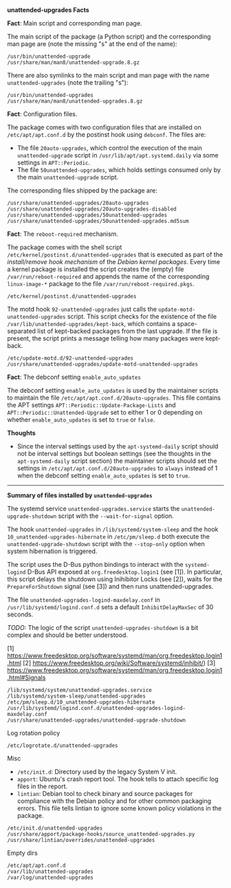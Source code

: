 **unattended-upgrades Facts**

**Fact**: Main script and corresponding man page.

The main script of the package (a Python script) and the corresponding man page are (note the missing "s" at the end of the name):

```
/usr/bin/unattended-upgrade
/usr/share/man/man8/unattended-upgrade.8.gz
```

There are also symlinks to the main script and man page with the name `unattended-upgrades` (note the trailing "s"):

```
/usr/bin/unattended-upgrades
/usr/share/man/man8/unattended-upgrades.8.gz
```

**Fact**: Configuration files.

The package comes with two configuration files that are installed on `/etc/apt/apt.conf.d` by the postinst hook using `debconf`. The files are:

- The file `20auto-upgrades`, which control the execution of the main `unattended-upgrade` script in `/usr/lib/apt/apt.systemd.daily` via some settings in `APT::Periodic`.
- The file `50unattended-upgrades`, which holds settings consumed only by the main `unattended-upgrade` script.

The corresponding files shipped by the package are:

```
/usr/share/unattended-upgrades/20auto-upgrades
/usr/share/unattended-upgrades/20auto-upgrades-disabled
/usr/share/unattended-upgrades/50unattended-upgrades
/usr/share/unattended-upgrades/50unattended-upgrades.md5sum
```

**Fact**: The `reboot-required` mechanism.

The package comes with the shell script `/etc/kernel/postinst.d/unattended-upgrades` that is executed as part of the _install/remove hook mechanism_ of the _Debian kernel packages_. Every time a kernel package is installed the script creates the (empty) file `/var/run/reboot-required` and appends the name of the corresponding `linux-image-*` package to the file `/var/run/reboot-required.pkgs`.

```
/etc/kernel/postinst.d/unattended-upgrades
```

The motd hook `92-unattended-upgrades` just calls the `update-motd-unattended-upgrades` script. This script checks for the existence of the file `/var/lib/unattended-upgrades/kept-back`, which contains a space-separated list of kept-backed packages from the last upgrade. If the file is present, the script prints a message telling how many packages were kept-back.

```
/etc/update-motd.d/92-unattended-upgrades
/usr/share/unattended-upgrades/update-motd-unattended-upgrades
```

**Fact**: The debconf setting `enable_auto_updates`

The debconf setting `enable_auto_updates` is used by the maintainer scripts to maintain the file `/etc/apt/apt.conf.d/20auto-upgrades`. This file contains the APT settings `APT::Periodic::Update-Package-Lists` and `APT::Periodic::Unattended-Upgrade` set to either 1 or 0 depending on whether `enable_auto_updates` is set to `true` or `false`.

**Thoughts**

- Since the interval settings used by the `apt-systemd-daily` script should not be interval settings but boolean settings (see the thoughts in the `apt-systemd-daily` script section) the maintainer scripts should set the settings in `/etc/apt/apt.conf.d/20auto-upgrades` to `always` instead of 1 when the debconf setting `enable_auto_updates` is set to `true`.
---

**Summary of files installed by `unattended-upgrades`**

The systemd service `unattended-upgrades.service` starts the `unattended-upgrade-shutdown` script with the `--wait-for-signal` option.

The hook `unattended-upgrades` in `/lib/systemd/system-sleep` and the hook `10_unattended-upgrades-hibernate` in `/etc/pm/sleep.d` both execute the `unattended-upgrade-shutdown` script with the `--stop-only` option when system hibernation is triggered.

The script uses the D-Bus python bindings to interact with the `systemd-logind` D-Bus API exposed at `org.freedesktop.login1` (see [1]). In particular, this script delays the shutdown using Inihibitor Locks (see [2]), waits for the `PrepareForShutdown` signal (see [3]) and then runs unattended-upgrades.

The file `unattended-upgrades-logind-maxdelay.conf` in `/usr/lib/systemd/logind.conf.d` sets a default `InhibitDelayMaxSec` of 30 seconds.

_TODO:_ The logic of the script `unattended-upgrades-shutdown` is a bit complex and should be better understood.

[1] https://www.freedesktop.org/software/systemd/man/org.freedesktop.login1.html
[2] https://www.freedesktop.org/wiki/Software/systemd/inhibit/)
[3] https://www.freedesktop.org/software/systemd/man/org.freedesktop.login1.html#Signals

```
/lib/systemd/system/unattended-upgrades.service
/lib/systemd/system-sleep/unattended-upgrades
/etc/pm/sleep.d/10_unattended-upgrades-hibernate
/usr/lib/systemd/logind.conf.d/unattended-upgrades-logind-maxdelay.conf
/usr/share/unattended-upgrades/unattended-upgrade-shutdown
```

Log rotation policy

```
/etc/logrotate.d/unattended-upgrades
```

Misc

- `/etc/init.d`: Directory used by the legacy System V init.
- `apport`: Ubuntu's crash report tool. The hook tells to attach specific log files in the report.
- `lintian`: Debian tool to check binary and source packages for compliance with the Debian policy and for other common packaging errors. This file tells lintian to ignore some known policy violations in the package.

```
/etc/init.d/unattended-upgrades
/usr/share/apport/package-hooks/source_unattended-upgrades.py
/usr/share/lintian/overrides/unattended-upgrades
```

Empty dirs

```
/etc/apt/apt.conf.d
/var/lib/unattended-upgrades
/var/log/unattended-upgrades
```